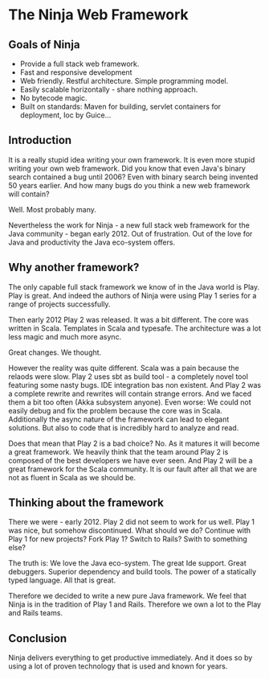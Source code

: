 The Ninja Web Framework
=======================

Goals of Ninja
--------------

 * Provide a full stack web framework.
 * Fast and responsive development
 * Web friendly. Restful architecture. Simple programming model.
 * Easily scalable horizontally - share nothing approach.
 * No bytecode magic.
 * Built on standards: Maven for building, servlet containers for deployment, Ioc by Guice...
 

Introduction
-----------

It is a really stupid idea writing your own framework. It is even more stupid writing your own web framework. Did you know
that even Java's binary search contained a bug until 2006? Even with binary search being invented 50 years earlier. And
how many bugs do you think a new web framework will contain?

Well. Most probably many.

Nevertheless the work for Ninja - a new full stack web framework for the Java community - began early 2012. Out of frustration.
Out of the love for Java and productivity the Java eco-system offers.


Why another framework?
----------------------

The only capable full stack framework we know of in the Java world is Play. Play is great. And indeed the authors
of Ninja were using Play 1 series for a range of projects successfully.

Then early 2012 Play 2 was released. It was a bit different. The core was written in Scala. Templates in Scala and
typesafe. The architecture was a lot less magic and much more async.

Great changes. We thought.

However the reality was quite different. Scala was a pain because the relaods were slow. Play 2 uses sbt as build tool - 
a completely novel tool featuring some nasty bugs. IDE integration bas non existent. And
Play 2 was a complete rewrite and rewrites will contain strange errors. And we faced them a bit too often 
(Akka subsystem anyone). Even worse: We could not easily debug and fix the problem because the core was in Scala.
Additionally the async nature of the framework can lead to elegant solutions. 
But also to code that is incredibly hard to analyze and read.

Does that mean that Play 2 is a bad choice? No. As it matures it will become a great framework. We
heavily think that the team around Play 2 is composed of the best developers we have ever seen. And
Play 2 will be a great framework for the Scala community. It is our fault after all that we are not
as fluent in Scala as we should be.


Thinking about the framework
----------------------------

There we were - early 2012. Play 2 did not seem to work for us well. Play 1 was nice, but somehow discontinued. What
should we do? Continue with Play 1 for new projects? Fork Play 1? Switch to Rails? Swith to something else?

The truth is: We love the Java eco-system. The great Ide support. Great debuggers. Superior dependency and build tools. The
power of a statically typed language. All that is great.

Therefore we decided to write a new pure Java framework. We feel that Ninja is in the tradition of Play 1 and Rails. Therefore
we own a lot to the Play and Rails teams.

Conclusion
----------

Ninja delivers everything to get productive immediately.
And it does so by using a lot of proven technology that is used and known for years.

